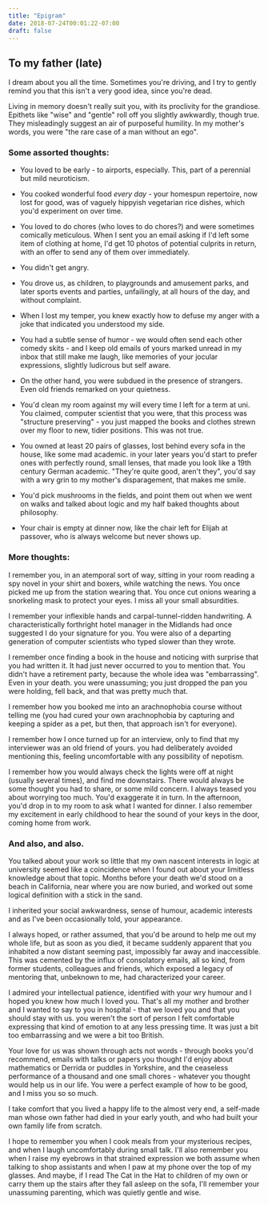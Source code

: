 ```yaml
---
title: "Epigram"
date: 2018-07-24T00:01:22-07:00
draft: false
---
```


## To my father (late)

I dream about you all the time. Sometimes you're driving, and I try to gently remind you that this isn't a very good idea, since you're dead.

Living in memory doesn't really suit you, with its proclivity for the grandiose. Epithets like "wise" and "gentle" roll off you slightly awkwardly, though true. They misleadingly suggest an air of purposeful humility. In my mother's words, you were "the rare case of a man without an ego".

### Some assorted thoughts:

* You loved to be early - to airports, especially. This, part of a perennial but mild neuroticism.

* You cooked wonderful food *every day* - your homespun repertoire, now lost for good, was of vaguely hippyish vegetarian rice dishes, which you'd experiment on over time.

* You loved to do chores (who loves to do chores?) and were sometimes comically meticulous. When I sent you an email asking if I'd left some item of clothing at home, I'd get 10 photos of potential culprits in return, with an offer to send any of them over immediately.

* You didn't get angry.

* You drove us, as children, to playgrounds and amusement parks, and later sports events and parties, unfailingly, at all hours of the day, and without complaint.

* When I lost my temper, you knew exactly how to defuse my anger with a joke that indicated you understood my side.

* You had a subtle sense of humor - we would often send each other comedy skits - and I keep old emails of yours marked unread in my inbox that still make me laugh, like memories of your jocular expressions, slightly ludicrous but self aware.

* On the other hand, you were subdued in the presence of strangers. Even old friends remarked on your quietness.

* You'd clean my room against my will every time I left for a term at uni. You claimed, computer scientist that you were, that this process was "structure preserving" - you just mapped the books and clothes strewn over my floor to new, tidier positions. This was not true.

* You owned at least 20 pairs of glasses, lost behind every sofa in the house, like some mad academic. in your later years you'd start to prefer ones with perfectly round, small lenses, that made you look like a 19th century German academic. "They're quite good, aren't they", you'd say with a wry grin to my mother's disparagement, that makes me smile.

* You'd pick mushrooms in the fields, and point them out when we went on walks and talked about logic and my half baked thoughts about philosophy.

* Your chair is empty at dinner now, like the chair left for Elijah at passover, who is always welcome but never shows up.



### More thoughts:

I remember you, in an atemporal sort of way, sitting in your room reading a spy novel in your shirt and boxers, while watching the news. You once picked me up from the station wearing that. You once cut onions wearing a snorkeling mask to protect your eyes. I miss all your small absurdities.

I remember your inflexible hands and carpal-tunnel-ridden handwriting. A characteristically forthright hotel manager in the Midlands had once suggested I do your signature for you. You were also of a departing generation of computer scientists who typed slower than they wrote.

I remember once finding a book in the house and noticing with surprise that you had written it. It had just never occurred to you to mention that. You didn't have a retirement party, because the whole idea was "embarrassing". Even in your death. you were unassuming; you just dropped the pan you were holding, fell back, and that was pretty much that.

I remember how you booked me into an arachnophobia course without telling me (you had cured your own arachnophobia by capturing and keeping a spider as a pet, but then, that approach isn't for everyone).

I remember how I once turned up for an interview, only to find that my interviewer was an old friend of yours. you had deliberately avoided mentioning this, feeling uncomfortable with any possibility of nepotism.

I remember how you would always check the lights were off at night (usually several times), and find me downstairs. There would always be some thought you had to share, or some mild concern. I always teased you about worrying too much. You'd exaggerate it in turn. In the afternoon, you'd drop in to my room to ask what I wanted for dinner. I also remember my excitement in early childhood to hear the sound of your keys in the door, coming home from work.

### And also, and also.

You talked about your work so little that my own nascent interests in logic at university seemed like a coincidence when I found out about your limitless knowledge about that topic. Months before your death we'd stood on a beach in California, near where you are now buried, and worked out some logical definition with a stick in the sand.

I inherited your social awkwardness, sense of humour, academic interests and as I've been occasionally told, your appearance.


I always hoped, or rather assumed, that you'd be around to help me out my whole life, but as soon as you died, it became suddenly apparent that you inhabited a now distant seeming past, impossibly far away and inaccessible. This was cemented by the influx of consolatory emails, all so kind, from former students, colleagues and friends, which exposed a legacy of mentoring that, unbeknown to me, had characterized your career.

I admired your intellectual patience, identified with your wry humour and I hoped you knew how much I loved you. That's all my mother and brother and I wanted to say to you in hospital - that we loved you and that you should stay with us. you weren't the sort of person I felt comfortable expressing that kind of emotion to at any less pressing time. It was just a bit too embarrassing and we were a bit too British.

Your love for us was shown through acts not words - through books you'd recommend, emails with talks or papers you thought I'd enjoy about mathematics or Derrida or puddles in Yorkshire, and the ceaseless performance of a thousand and one small chores  - whatever you thought would help us in our life. You were a perfect example of how to be good, and I miss you so so much.

I take comfort that you lived a happy life to the almost very end, a self-made man whose own father had died in your early youth, and who had built your own family life from scratch.

I hope to remember you when I cook meals from your mysterious recipes, and when I laugh uncomfortably during small talk. I'll also remember you when I raise my eyebrows in that strained expression we both assume when talking to shop assistants and when I paw at my phone over the top of my glasses. And maybe, if I read The Cat in the Hat to children of my own or carry them up the stairs after they fall asleep on the sofa, I'll remember your unassuming parenting, which was quietly gentle and wise.

